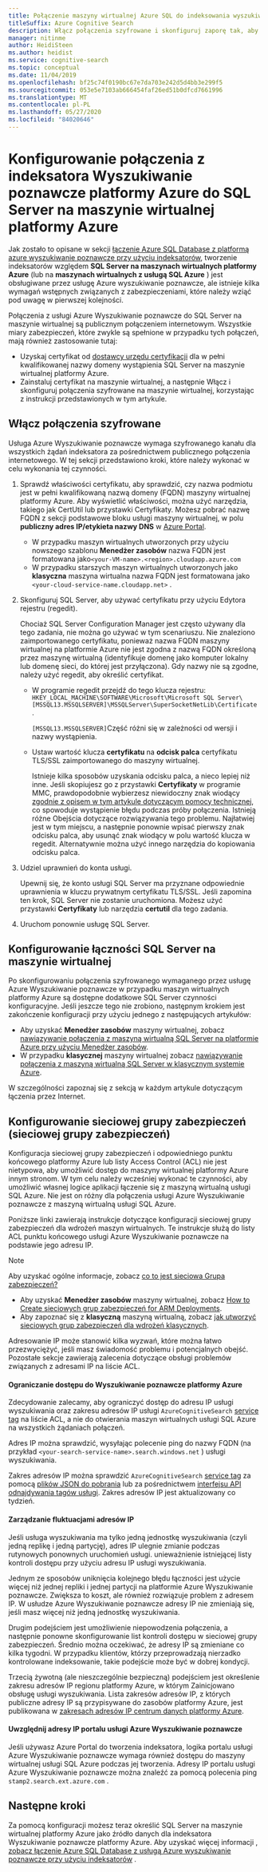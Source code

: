 ```yaml
---
title: Połączenie maszyny wirtualnej Azure SQL do indeksowania wyszukiwania
titleSuffix: Azure Cognitive Search
description: Włącz połączenia szyfrowane i skonfiguruj zaporę tak, aby zezwalała na połączenia SQL Server na maszynie wirtualnej platformy Azure za pomocą indeksatora w usłudze Azure Wyszukiwanie poznawcze.
manager: nitinme
author: HeidiSteen
ms.author: heidist
ms.service: cognitive-search
ms.topic: conceptual
ms.date: 11/04/2019
ms.openlocfilehash: bf25c74f0190bc67e7da703e242d5d4bb3e299f5
ms.sourcegitcommit: 053e5e7103ab666454faf26ed51b0dfcd7661996
ms.translationtype: MT
ms.contentlocale: pl-PL
ms.lasthandoff: 05/27/2020
ms.locfileid: "84020646"
---
```

# <a name="configure-a-connection-from-an-azure-cognitive-search-indexer-to-sql-server-on-an-azure-vm"></a>Konfigurowanie połączenia z indeksatora Wyszukiwanie poznawcze platformy Azure do SQL Server na maszynie wirtualnej platformy Azure

Jak zostało to opisane w sekcji [łączenie Azure SQL Database z platformą azure wyszukiwanie poznawcze przy użyciu indeksatorów](search-howto-connecting-azure-sql-database-to-azure-search-using-indexers.md#faq), tworzenie indeksatorów względem **SQL Server na maszynach wirtualnych platformy Azure** (lub na **maszynach wirtualnych z usługą SQL Azure** ) jest obsługiwane przez usługę Azure wyszukiwanie poznawcze, ale istnieje kilka wymagań wstępnych związanych z zabezpieczeniami, które należy wziąć pod uwagę w pierwszej kolejności. 

Połączenia z usługi Azure Wyszukiwanie poznawcze do SQL Server na maszynie wirtualnej są publicznym połączeniem internetowym. Wszystkie miary zabezpieczeń, które zwykle są spełnione w przypadku tych połączeń, mają również zastosowanie tutaj:

+ Uzyskaj certyfikat od [dostawcy urzędu certyfikacji](https://en.wikipedia.org/wiki/Certificate_authority#Providers) dla w pełni kwalifikowanej nazwy domeny wystąpienia SQL Server na maszynie wirtualnej platformy Azure.
+ Zainstaluj certyfikat na maszynie wirtualnej, a następnie Włącz i skonfiguruj połączenia szyfrowane na maszynie wirtualnej, korzystając z instrukcji przedstawionych w tym artykule.

## <a name="enable-encrypted-connections"></a>Włącz połączenia szyfrowane
Usługa Azure Wyszukiwanie poznawcze wymaga szyfrowanego kanału dla wszystkich żądań indeksatora za pośrednictwem publicznego połączenia internetowego. W tej sekcji przedstawiono kroki, które należy wykonać w celu wykonania tej czynności.

1. Sprawdź właściwości certyfikatu, aby sprawdzić, czy nazwa podmiotu jest w pełni kwalifikowaną nazwą domeny (FQDN) maszyny wirtualnej platformy Azure. Aby wyświetlić właściwości, można użyć narzędzia, takiego jak CertUtil lub przystawki Certyfikaty. Możesz pobrać nazwę FQDN z sekcji podstawowe bloku usługi maszyny wirtualnej, w polu **publiczny adres IP/etykieta nazwy DNS** w [Azure Portal](https://portal.azure.com/).
   
   * W przypadku maszyn wirtualnych utworzonych przy użyciu nowszego szablonu **Menedżer zasobów** nazwa FQDN jest formatowana jako`<your-VM-name>.<region>.cloudapp.azure.com`
   * W przypadku starszych maszyn wirtualnych utworzonych jako **klasyczna** maszyna wirtualna nazwa FQDN jest formatowana jako `<your-cloud-service-name.cloudapp.net>` .

2. Skonfiguruj SQL Server, aby używać certyfikatu przy użyciu Edytora rejestru (regedit). 
   
    Chociaż SQL Server Configuration Manager jest często używany dla tego zadania, nie można go używać w tym scenariuszu. Nie znaleziono zaimportowanego certyfikatu, ponieważ nazwa FQDN maszyny wirtualnej na platformie Azure nie jest zgodna z nazwą FQDN określoną przez maszynę wirtualną (identyfikuje domenę jako komputer lokalny lub domenę sieci, do której jest przyłączona). Gdy nazwy nie są zgodne, należy użyć regedit, aby określić certyfikat.
   
   * W programie regedit przejdź do tego klucza rejestru: `HKEY_LOCAL_MACHINE\SOFTWARE\Microsoft\Microsoft SQL Server\[MSSQL13.MSSQLSERVER]\MSSQLServer\SuperSocketNetLib\Certificate` .
     
     `[MSSQL13.MSSQLSERVER]`Część różni się w zależności od wersji i nazwy wystąpienia. 
   * Ustaw wartość klucza **certyfikatu** na **odcisk palca** certyfikatu TLS/SSL zaimportowanego do maszyny wirtualnej.
     
     Istnieje kilka sposobów uzyskania odcisku palca, a nieco lepiej niż inne. Jeśli skopiujesz go z przystawki **Certyfikaty** w programie MMC, prawdopodobnie wybierzesz niewidoczny znak wiodący [zgodnie z opisem w tym artykule dotyczącym pomocy technicznej](https://support.microsoft.com/kb/2023869/), co spowoduje wystąpienie błędu podczas próby połączenia. Istnieją różne Obejścia dotyczące rozwiązywania tego problemu. Najłatwiej jest w tym miejscu, a następnie ponownie wpisać pierwszy znak odcisku palca, aby usunąć znak wiodący w polu wartość klucza w regedit. Alternatywnie można użyć innego narzędzia do kopiowania odcisku palca.

3. Udziel uprawnień do konta usługi. 
   
    Upewnij się, że konto usługi SQL Server ma przyznane odpowiednie uprawnienia w kluczu prywatnym certyfikatu TLS/SSL. Jeśli zapomina ten krok, SQL Server nie zostanie uruchomiona. Możesz użyć przystawki **Certyfikaty** lub narzędzia **certutil** dla tego zadania.
    
4. Uruchom ponownie usługę SQL Server.

## <a name="configure-sql-server-connectivity-in-the-vm"></a>Konfigurowanie łączności SQL Server na maszynie wirtualnej
Po skonfigurowaniu połączenia szyfrowanego wymaganego przez usługę Azure Wyszukiwanie poznawcze w przypadku maszyn wirtualnych platformy Azure są dostępne dodatkowe SQL Server czynności konfiguracyjne. Jeśli jeszcze tego nie zrobiono, następnym krokiem jest zakończenie konfiguracji przy użyciu jednego z następujących artykułów:

* Aby uzyskać **Menedżer zasobów** maszyny wirtualnej, zobacz [nawiązywanie połączenia z maszyną wirtualną SQL Server na platformie Azure przy użyciu Menedżer zasobów](../azure-sql/virtual-machines/windows/ways-to-connect-to-sql.md). 
* W przypadku **klasycznej** maszyny wirtualnej zobacz [nawiązywanie połączenia z maszyną wirtualną SQL Server w klasycznym systemie Azure](../virtual-machines/windows/classic/sql-connect.md).

W szczególności zapoznaj się z sekcją w każdym artykule dotyczącym łączenia przez Internet.

## <a name="configure-the-network-security-group-nsg"></a>Konfigurowanie sieciowej grupy zabezpieczeń (sieciowej grupy zabezpieczeń)
Konfiguracja sieciowej grupy zabezpieczeń i odpowiedniego punktu końcowego platformy Azure lub listy Access Control (ACL) nie jest nietypowa, aby umożliwić dostęp do maszyny wirtualnej platformy Azure innym stronom. W tym celu należy wcześniej wykonać te czynności, aby umożliwić własnej logice aplikacji łączenie się z maszyną wirtualną usługi SQL Azure. Nie jest on różny dla połączenia usługi Azure Wyszukiwanie poznawcze z maszyną wirtualną usługi SQL Azure. 

Poniższe linki zawierają instrukcje dotyczące konfiguracji sieciowej grupy zabezpieczeń dla wdrożeń maszyn wirtualnych. Te instrukcje służą do listy ACL punktu końcowego usługi Azure Wyszukiwanie poznawcze na podstawie jego adresu IP.

> [!NOTE]
> Aby uzyskać ogólne informacje, zobacz [co to jest sieciowa Grupa zabezpieczeń?](../virtual-network/security-overview.md)
> 
> 

* Aby uzyskać **Menedżer zasobów** maszyny wirtualnej, zobacz [How to Create sieciowych grup zabezpieczeń for ARM Deployments](../virtual-network/tutorial-filter-network-traffic.md). 
* Aby zapoznać się z **klasyczną** maszyną wirtualną, zobacz [jak utworzyć sieciowych grup zabezpieczeń dla wdrożeń klasycznych](../virtual-network/virtual-networks-create-nsg-classic-ps.md).

Adresowanie IP może stanowić kilka wyzwań, które można łatwo przezwyciężyć, jeśli masz świadomość problemu i potencjalnych obejść. Pozostałe sekcje zawierają zalecenia dotyczące obsługi problemów związanych z adresami IP na liście ACL.

#### <a name="restrict-access-to-the-azure-cognitive-search"></a>Ograniczanie dostępu do Wyszukiwanie poznawcze platformy Azure
Zdecydowanie zalecamy, aby ograniczyć dostęp do adresu IP usługi wyszukiwania oraz zakresu adresów IP usługi `AzureCognitiveSearch` [service tag](https://docs.microsoft.com/azure/virtual-network/service-tags-overview#available-service-tags) na liście ACL, a nie do otwierania maszyn wirtualnych usługi SQL Azure na wszystkich żądaniach połączeń.

Adres IP można sprawdzić, wysyłając polecenie ping do nazwy FQDN (na przykład `<your-search-service-name>.search.windows.net` ) usługi wyszukiwania.

Zakres adresów IP można sprawdzić `AzureCognitiveSearch` [service tag](https://docs.microsoft.com/azure/virtual-network/service-tags-overview#available-service-tags) za pomocą [plików JSON do pobrania](https://docs.microsoft.com/azure/virtual-network/service-tags-overview#discover-service-tags-by-using-downloadable-json-files) lub za pośrednictwem [interfejsu API odnajdywania tagów usługi](https://docs.microsoft.com/azure/virtual-network/service-tags-overview#use-the-service-tag-discovery-api-public-preview). Zakres adresów IP jest aktualizowany co tydzień.

#### <a name="managing-ip-address-fluctuations"></a>Zarządzanie fluktuacjami adresów IP
Jeśli usługa wyszukiwania ma tylko jedną jednostkę wyszukiwania (czyli jedną replikę i jedną partycję), adres IP ulegnie zmianie podczas rutynowych ponownych uruchomień usługi. unieważnienie istniejącej listy kontroli dostępu przy użyciu adresu IP usługi wyszukiwania.

Jednym ze sposobów uniknięcia kolejnego błędu łączności jest użycie więcej niż jednej repliki i jednej partycji na platformie Azure Wyszukiwanie poznawcze. Zwiększa to koszt, ale również rozwiązuje problem z adresem IP. W usłudze Azure Wyszukiwanie poznawcze adresy IP nie zmieniają się, jeśli masz więcej niż jedną jednostkę wyszukiwania.

Drugim podejściem jest umożliwienie niepowodzenia połączenia, a następnie ponowne skonfigurowanie list kontroli dostępu w sieciowej grupy zabezpieczeń. Średnio można oczekiwać, że adresy IP są zmieniane co kilka tygodni. W przypadku klientów, którzy przeprowadzają nierzadko kontrolowane indeksowanie, takie podejście może być w dobrej kondycji.

Trzecią żywotną (ale nieszczególnie bezpieczną) podejściem jest określenie zakresu adresów IP regionu platformy Azure, w którym Zainicjowano obsługę usługi wyszukiwania. Lista zakresów adresów IP, z których publiczne adresy IP są przypisywane do zasobów platformy Azure, jest publikowana w [zakresach adresów IP centrum danych platformy Azure](https://www.microsoft.com/download/details.aspx?id=41653). 

#### <a name="include-the-azure-cognitive-search-portal-ip-addresses"></a>Uwzględnij adresy IP portalu usługi Azure Wyszukiwanie poznawcze
Jeśli używasz Azure Portal do tworzenia indeksatora, logika portalu usługi Azure Wyszukiwanie poznawcze wymaga również dostępu do maszyny wirtualnej usługi SQL Azure podczas jej tworzenia. Adresy IP portalu usługi Azure Wyszukiwanie poznawcze można znaleźć za pomocą polecenia ping `stamp2.search.ext.azure.com` .

## <a name="next-steps"></a>Następne kroki
Za pomocą konfiguracji możesz teraz określić SQL Server na maszynie wirtualnej platformy Azure jako źródło danych dla indeksatora Wyszukiwanie poznawcze platformy Azure. Aby uzyskać więcej informacji [, zobacz łączenie Azure SQL Database z usługą Azure wyszukiwanie poznawcze przy użyciu indeksatorów](search-howto-connecting-azure-sql-database-to-azure-search-using-indexers.md) .

